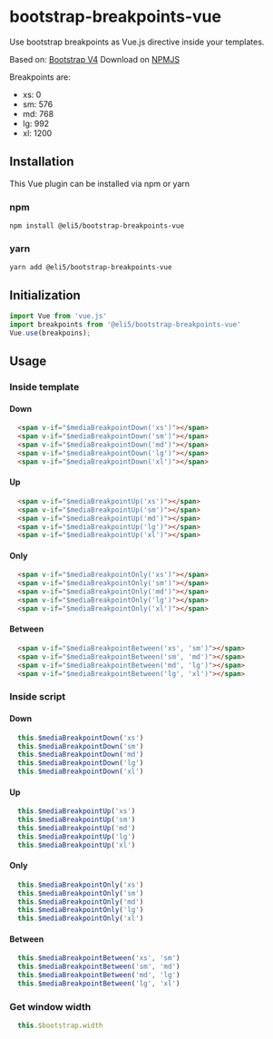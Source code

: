 # bootstrap-breakpoints-vue
Use bootstrap breakpoints as Vue.js directive inside your templates.

Based on: [Bootstrap V4](https://getbootstrap.com/docs/4.0/layout/overview/#responsive-breakpoints)
Download on [NPMJS](https://www.npmjs.com/package/@eli5/bootstrap-breakpoints-vue)

Breakpoints are:
* xs: 0
* sm: 576
* md: 768
* lg: 992
* xl: 1200

## Installation
This Vue plugin can be installed via npm or yarn
### npm 
```
npm install @eli5/bootstrap-breakpoints-vue
```
### yarn
```
yarn add @eli5/bootstrap-breakpoints-vue
```

## Initialization
```javascript
import Vue from 'vue.js'
import breakpoints from '@eli5/bootstrap-breakpoints-vue'
Vue.use(breakpoins);
```

## Usage
### Inside template
#### Down
```html
  <span v-if="$mediaBreakpointDown('xs')"></span>
  <span v-if="$mediaBreakpointDown('sm')"></span>
  <span v-if="$mediaBreakpointDown('md')"></span>
  <span v-if="$mediaBreakpointDown('lg')"></span>
  <span v-if="$mediaBreakpointDown('xl')"></span>
```
#### Up
```html
  <span v-if="$mediaBreakpointUp('xs')"></span>
  <span v-if="$mediaBreakpointUp('sm')"></span>
  <span v-if="$mediaBreakpointUp('md')"></span>
  <span v-if="$mediaBreakpointUp('lg')"></span>
  <span v-if="$mediaBreakpointUp('xl')"></span>
```
#### Only
```html
  <span v-if="$mediaBreakpointOnly('xs')"></span>
  <span v-if="$mediaBreakpointOnly('sm')"></span>
  <span v-if="$mediaBreakpointOnly('md')"></span>
  <span v-if="$mediaBreakpointOnly('lg')"></span>
  <span v-if="$mediaBreakpointOnly('xl')"></span>
```
#### Between
```html
  <span v-if="$mediaBreakpointBetween('xs', 'sm')"></span>
  <span v-if="$mediaBreakpointBetween('sm', 'md')"></span>
  <span v-if="$mediaBreakpointBetween('md', 'lg')"></span>
  <span v-if="$mediaBreakpointBetween('lg', 'xl')"></span>
```

### Inside script
#### Down
```javascript
  this.$mediaBreakpointDown('xs')
  this.$mediaBreakpointDown('sm')
  this.$mediaBreakpointDown('md')
  this.$mediaBreakpointDown('lg')
  this.$mediaBreakpointDown('xl')
```
#### Up
```javascript
  this.$mediaBreakpointUp('xs')
  this.$mediaBreakpointUp('sm')
  this.$mediaBreakpointUp('md')
  this.$mediaBreakpointUp('lg')
  this.$mediaBreakpointUp('xl')
```
#### Only
```javascript
  this.$mediaBreakpointOnly('xs')
  this.$mediaBreakpointOnly('sm')
  this.$mediaBreakpointOnly('md')
  this.$mediaBreakpointOnly('lg')
  this.$mediaBreakpointOnly('xl')
```
#### Between
```javascript
  this.$mediaBreakpointBetween('xs', 'sm')
  this.$mediaBreakpointBetween('sm', 'md')
  this.$mediaBreakpointBetween('md', 'lg')
  this.$mediaBreakpointBetween('lg', 'xl')
```

### Get window width
```javascript
  this.$bootstrap.width
```